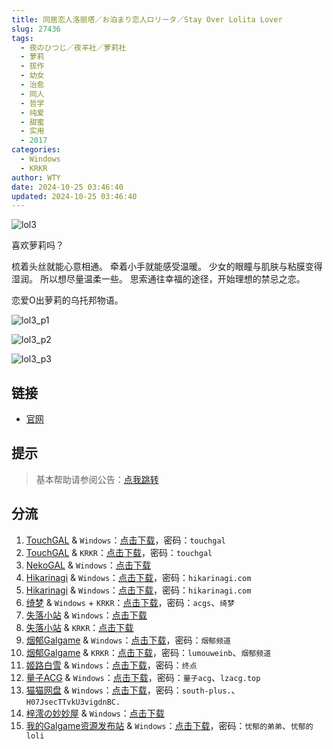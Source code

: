 ```yaml
---
title: 同居恋人洛丽塔／お泊まり恋人ロリータ／Stay Over Lolita Lover
slug: 27436
tags:
  - 夜のひつじ／夜羊社／萝莉社
  - 萝莉
  - 拔作
  - 幼女
  - 治愈
  - 同人
  - 哲学
  - 纯爱
  - 甜蜜
  - 实用
  - 2017
categories:
  - Windows
  - KRKR
author: WTY
date: 2024-10-25 03:46:40
updated: 2024-10-25 03:46:40
---
```


![lol3](https://static.saop.cc/vns/img/lol3.webp)

喜欢萝莉吗？

梳着头丝就能心意相通。
牵着小手就能感受温暖。
少女的眼瞳与肌肤与粘膜变得湿润。
所以想尽量温柔一些。
思索通往幸福的途径，开始理想的禁忌之恋。

恋爱O出萝莉的乌托邦物语。

<!-- more -->

![lol3_p1](https://static.saop.cc/vns/img/lol3_p1.webp)

![lol3_p2](https://static.saop.cc/vns/img/lol3_p2.webp)

![lol3_p3](https://static.saop.cc/vns/img/lol3_p3.webp)

## 链接

- [官网](https://yorunohitsuji.xii.jp/products/lol3)

## 提示

> 基本帮助请参阅公告：[点我跳转](/p/announcement/)

## 分流

1. [TouchGAL](https://www.touchgal.io/) & `Windows`：[点击下载](https://pan.touchgal.net/s/PWwuR)，密码：`touchgal`
2. [TouchGAL](https://www.touchgal.io/) & `KRKR`：[点击下载](https://pan.touchgal.net/s/rkVLUy)，密码：`touchgal`
3. [NekoGAL](https://www.nekogal.com/) & `Windows`：[点击下载](https://pan.nekogal.top/s/JxKHG)
4. [Hikarinagi](https://www.hikarinagi.com/) & `Windows`：[点击下载](https://pan.himoe.uk/s/ok3fL)，密码：`hikarinagi.com`
5. [Hikarinagi](https://www.hikarinagi.com/) & `Windows`：[点击下载](https://pan.himoe.uk/s/PNWlsr)，密码：`hikarinagi.com`
6. [绮梦](https://acgs.one/) & `Windows` + `KRKR`：[点击下载](https://game.acgs.one/game/92.html)，密码：`acgs`、`绮梦`
7. [失落小站](https://www.shinnku.com/) & `Windows`：[点击下载](https://www.shinnku.com/api/download/0/win/%E5%90%8C%E5%B1%85%E6%81%8B%E4%BA%BA%E6%B4%9B%E4%B8%BD%E5%A1%94.7z)
8. [失落小站](https://www.shinnku.com/) & `KRKR`：[点击下载](https://www.shinnku.com/api/download/0/krkr/%E5%90%8C%E5%B1%85%E6%81%8B%E4%BA%BA%E6%B4%9B%E4%B8%BD%E5%A1%94.7z)
9. [烟郁Galgame](https://yanyugal.top/) & `Windows`：[点击下载](https://yanyugal.top/disk1/PC/%E5%A4%9C%E7%BE%8A%E7%A4%BE%E5%90%88%E9%9B%86)，密码：`烟郁频道`
10. [烟郁Galgame](https://yanyugal.top/) & `KRKR`：[点击下载](https://yanyugal.top/disk1/%E5%B0%8F%E5%B0%8F%E7%9A%84%E5%88%86%E4%BA%AB%EF%BC%88PC%EF%BC%86%E5%AE%89%E5%8D%93%EF%BC%89/%E5%AE%89%E5%8D%93/krkr/%E5%A4%9C%E7%BE%8A%E7%A4%BE)，密码：`lumouweinb`、`烟郁频道`
11. [姬路白雪](https://pan.jlbx.xyz/) & `Windows`：[点击下载](https://pan.jlbx.xyz/?s=%E5%90%8C%E5%B1%85%E6%81%8B%E4%BA%BA%E6%B4%9B%E4%B8%BD%E5%A1%94)，密码：`终点`
12. [量子ACG](https://lzacg.org/) & `Windows`：[点击下载](https://lzacg.org/393)，密码：`量子acg`、`lzacg.top`
13. [猫猫网盘](https://pan.sakiko.de/) & `Windows`：[点击下载](https://pan.sakiko.de/d/GalGame/SP%E5%90%8E%E7%AB%AF1%5BGalGame%E5%88%86%E5%8C%BA%5D/%E7%BB%88%E7%82%B9%E6%B1%89%E5%8C%96%E9%87%8D%E6%95%B4v2%E7%89%88-%E7%A6%BB%E6%95%A3/%E6%9C%AC%E4%BD%93-Part2/%5B%E5%A4%9C%E3%81%AE%E3%81%B2%E3%81%A4%E3%81%98%5D%20%E3%81%8A%E6%B3%8A%E3%81%BE%E3%82%8A%E6%81%8B%E4%BA%BA%E3%83%AD%E3%83%AA%E3%83%BC%E3%82%BF%20%E5%90%8C%E5%B1%85%E6%81%8B%E4%BA%BA%E6%B4%9B%E4%B8%BD%E5%A1%94.rar?sign=i0P7xbxQJW9_m_XP4VMsuEaYzyPb6tyKmen0stsfEZc=:0)，密码：`south-plus.`、`H07JsecTTvkU3vigdnBC.`
14. [梓澪の妙妙屋](https://zi0.cc/) & `Windows`：[点击下载](https://zi0.cc/d/%60%E3%80%90%E5%90%88%E9%9B%86%E7%B3%BB%E5%88%97%E3%80%91/%E6%B1%89%E5%8C%96galgame%E4%BC%9A%E7%A4%BE%E5%90%88%E9%9B%86/%E6%B1%89%E5%8C%96%E4%BC%9A%E7%A4%BE%E5%90%88%E9%9B%86%E9%83%A8%E5%88%86%20part29/%E5%A4%9C%E3%81%AE%E3%81%B2%E3%81%A4%E3%81%98/%5B170119%5D%5B%E5%A4%9C%E3%81%AE%E3%81%B2%E3%81%A4%E3%81%98%5D%20%E3%81%8A%E6%B3%8A%E3%81%BE%E3%82%8A%E6%81%8B%E4%BA%BA%E3%83%AD%E3%83%AA%E3%83%BC%E3%82%BF.rar?sign=Kry_CSan6LqjwHz8slEurkGIzCXPRau0Xr0kGN2TPxs=:0)
15. [我的Galgame资源发布站](https://www.ttloli.com/) & `Windows`：[点击下载](https://www.ttloli.com/tongjulianrenluolita.html)，密码：`忧郁的弟弟`、`忧郁的loli`
